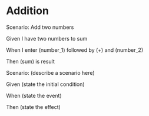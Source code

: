 # Addition

Scenario: Add two numbers
  
  Given I have two numbers to sum

  When I enter (number_1) followed by (+) and (number_2)
  
  Then (sum) is result

Scenario: (describe a scenario here)
  
  Given (state the initial condition)
  
  When (state the event)
  
  Then (state the effect)
